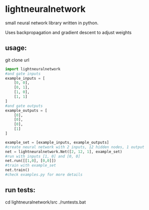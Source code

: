 # lightneuralnetwork
small neural network library written in python.

Uses backpropagation and gradient descent to adjust weights

## usage:
git clone url

``` python
import lightneuralnetwork
#and gate inputs
example_inputs = [
    [0, 0],
    [0, 1],
    [1, 0],
    [1, 1]
]
#and gate outputs
example_outputs = [
    [0],
    [0],
    [0],
    [1]
]

example_set = [example_inputs, example_outputs]
#create neural network with 2 inputs, 12 hidden nodes, 1 output
net = lightneuralnetwork.Net([2, 12, 1], example_set)
#run with inputs [1, 0] and [0, 0]
net.run([[1,0], [0,0]])
#train with example_set
net.train()
#check examples.py for more details
```

## run tests:
cd lightneuralnetwork/src
./runtests.bat
